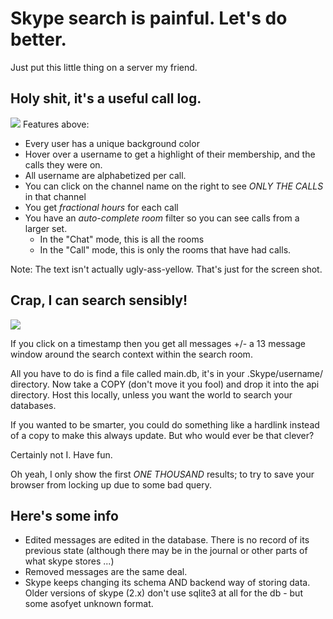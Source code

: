 # Skype search is painful. Let's do better.

Just put this little thing on a server my friend.

## Holy shit, it's a useful call log.
<img src=http://i.imgur.com/bagatWC.png>
Features above:

* Every user has a unique background color
* Hover over a username to get a highlight of their membership, and the calls they were on.
* All username are alphabetized per call.
* You can click on the channel name on the right to see *ONLY THE CALLS* in that channel
* You get *fractional hours* for each call
* You have an *auto-complete room* filter so you can see calls from a larger set.
  * In the "Chat" mode, this is all the rooms
  * In the "Call" mode, this is only the rooms that have had calls.

Note: The text isn't actually ugly-ass-yellow. That's just for the screen shot.

## Crap, I can search sensibly!
<img src=http://i.imgur.com/cIHy9gb.png>

If you click on a timestamp then you get all messages +/- a 13 message window around the search context within the search room.

All you have to do is find a file called main.db, it's in your .Skype/username/ directory.  Now take a COPY (don't move it you fool) and drop it into the api directory.  Host this locally, unless you want the world to search your databases.

If you wanted to be smarter, you could do something like a hardlink instead of a copy to make this always update.  But who would ever be that clever?

Certainly not I.  Have fun.

Oh yeah, I only show the first *ONE THOUSAND* results; to try to save your browser from locking up due to some bad query.

## Here's some info

* Edited messages are edited in the database. There is no record of its previous state (although there may be in the journal or other parts of what skype stores ...)
* Removed messages are the same deal.
* Skype keeps changing its schema AND backend way of storing data. Older versions of skype (2.x) don't use sqlite3 at all for the db - but some asofyet unknown format.

